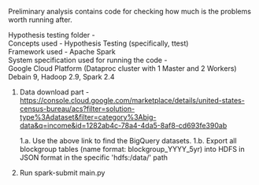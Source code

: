 Preliminary analysis contains code for checking how much is the problems worth running after.

Hypothesis testing folder -  
Concepts used - Hypothesis Testing (specifically, ttest)  
Framework used - Apache Spark  
System specification used for running the code -   
    Google Cloud Platform (Dataproc cluster with 1 Master and 2 Workers)  
    Debain 9, Hadoop 2.9, Spark 2.4  

1. Data download part - 
    https://console.cloud.google.com/marketplace/details/united-states-census-bureau/acs?filter=solution-type%3Adataset&filter=category%3Abig-data&q=income&id=1282ab4c-78a4-4da5-8af8-cd693fe390ab

    1.a. Use the above link to find the BigQuery datasets. 
    1.b. Export all blockgroup tables (name format: blockgroup_YYYY_5yr) into HDFS in JSON format in the specific 'hdfs:/data/' path

2. Run spark-submit main.py
